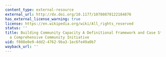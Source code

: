 ```yaml
---
content_type: external-resource
external_url: http://dx.doi.org/10.1177/10780870122184876
has_external_license_warning: true
license: https://en.wikipedia.org/wiki/All_rights_reserved
status: ''
title: Building Community Capacity A Definitional Framework and Case Studies from
  a Comprehensive Community Initiative
uid: f088e0e9-4dd2-4762-9ba3-1ec6fe49a0b7
wayback_url: ''
---
```

